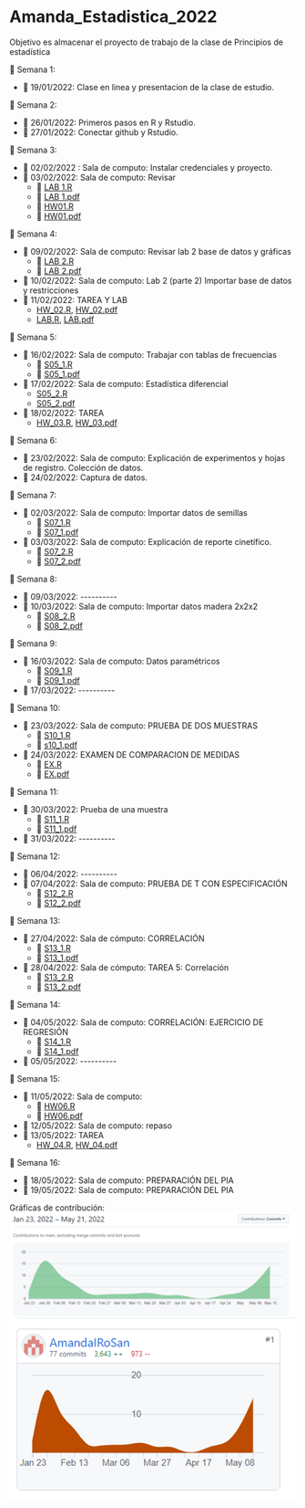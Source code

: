 # Amanda_Estadistica_2022
Objetivo es almacenar el proyecto de trabajo de la clase de Principios de estadística

:deciduous_tree: Semana 1:
+ :round_pushpin: 19/01/2022: Clase en linea y presentacion de la clase de estudio. 

:deciduous_tree: Semana 2: 
+ :round_pushpin: 26/01/2022: Primeros pasos en R y Rstudio.
+ :round_pushpin: 27/01/2022: Conectar github y Rstudio.

:deciduous_tree: Semana 3:
+ :round_pushpin: 02/02/2022 : Sala de computo: Instalar credenciales y proyecto.
+ :round_pushpin: 03/02/2022: Sala de computo: Revisar
  + :link: [LAB 1.R](Laboratorios/LAB_01.R)
  + :link: [LAB 1.pdf](Laboratorios/LAB_01_amanda.pdf)
  + :link: [HW01.R](TAREAS/HW_01.R)
  + :link: [HW01.pdf](TAREAS/HW_01_amanda_Pt.2.pdf)

:deciduous_tree: Semana 4:
+ :round_pushpin: 09/02/2022: Sala de computo: Revisar lab 2 base de datos y gráficas
  + :link: [LAB 2.R](Laboratorios/LAB_02.R)
  + :link: [LAB 2.pdf](Laboratorios/LAB_02_Amanda.pdf)
+ :round_pushpin: 10/02/2022: Sala de computo: Lab 2 (parte 2) Importar base de datos y restricciones
+ :notebook: 11/02/2022: TAREA Y LAB
  + [HW_02.R](TAREAS/HW_02.R), [HW_02.pdf](TAREAS/HW_02_Amanda.pdf)
  + [LAB.R](Laboratorios/LAB_02.R), [LAB.pdf](Laboratorios/LAB_02_Amanda.pdf) 

:deciduous_tree: Semana 5:
+ :round_pushpin: 16/02/2022: Sala de computo: Trabajar con tablas de frecuencias
  + :link: [S05_1.R](CLASES/Clase_S5_D1.R)
  + :link: [S05_1.pdf](CLASES/Clase_S05_D1.pdf)
+ :round_pushpin: 17/02/2022: Sala de computo: Estadística diferencial
  + [S05_2.R](CLASES/Clase_S5_D2.R)
  + [S05_2.pdf](CLASES/Clase_S05_D2.pdf)
+ :notebook: 18/02/2022: TAREA
  + [HW_03.R](TAREAS/HW_03.R), [HW_03.pdf](TAREAS/HW_03_amanda.pdf)

:deciduous_tree: Semana 6:
+ :round_pushpin: 23/02/2022: Sala de computo: Explicación de experimentos y hojas de registro. Colección de datos.
+ :round_pushpin: 24/02/2022: Captura de datos.

:deciduous_tree: Semana 7:
+ :round_pushpin: 02/03/2022: Sala de computo: Importar datos de semillas
  + :link: [S07_1.R](CLASES/Clase_S7_D1.R)
  + :link: [S07_1.pdf](CLASES/Clase_S07_D1.pdf)
+ :round_pushpin: 03/03/2022: Sala de computo: Explicación de reporte cinetífico.
  + :link: [S07_2.R](CLASES/Clase_S7_D2.R)
  + :link: [S07_2.pdf](CLASES/Clase_S07_D2.pdf)

:deciduous_tree: Semana 8:
+ :round_pushpin: 09/03/2022: ----------
+ :round_pushpin: 10/03/2022: Sala de computo: Importar datos madera 2x2x2
  + :link: [S08_2.R](CLASES/Clase_S8_D2.R)
  + :link: [S08_2.pdf](CLASES/Clase_S08_D2.pdf)
  
:deciduous_tree: Semana 9:
+ :round_pushpin: 16/03/2022: Sala de computo: Datos paramétricos
  + :link: [S09_1.R](CLASES/Clase_S9_D1.R)
  + :link: [S09_1.pdf](CLASES/Clase_S09_D1.pdf)
+ :round_pushpin: 17/03/2022: ----------

:deciduous_tree: Semana 10:
+ :round_pushpin: 23/03/2022: Sala de computo:  PRUEBA DE DOS MUESTRAS
  + :link: [S10_1.R](CLASES/Clase_S10_D1.R)
  + :link: [s10_1.pdf](CLASES/Clase_S10_D1.pdf)
+ :round_pushpin: 24/03/2022: EXAMEN DE COMPARACION DE MEDIDAS
  + :link: [EX.R](CLASES/Examen_medidas.R)
  + :link: [EX.pdf](CLASES/Examen_medidas.pdf)

:deciduous_tree: Semana 11:
+ :round_pushpin: 30/03/2022: Prueba de una muestra
  + :link: [S11_1.R](CLASES/Clase_S11_D1.R)
  + :link: [S11_1.pdf](CLASES/Clase_S11_D1.pdf)
+ :round_pushpin: 31/03/2022: ----------

:deciduous_tree: Semana 12:
+ :round_pushpin: 06/04/2022: ----------
+ :round_pushpin: 07/04/2022: Sala de computo: PRUEBA DE T CON ESPECIFICACIÓN
  + :link: [S12_2.R](CLASES/Clase_S12_D2.R)
  + :link: [S12_2.pdf](CLASES/Clase_S12_D2.pdf)

:deciduous_tree: Semana 13:
+ :round_pushpin: 27/04/2022: Sala de cómputo: CORRELACIÓN
  + :link: [S13_1.R](CLASES/Clase_S13_D1.R)
  + :link: [S13_1.pdf](CLASES/Clase_S13_D1.pdf)
+ :round_pushpin: 28/04/2022: Sala de cómputo: TAREA 5: Correlación
  + :link: [S13_2.R](CLASES/Clase_S13_D2.R)
  + :link: [S13_2.pdf](CLASES/Clase_S13_D2.pdf)

:deciduous_tree: Semana 14:
+ :round_pushpin: 04/05/2022: Sala de computo: CORRELACIÓN: EJERCICIO DE REGRESIÓN
  + :link: [S14_1.R](CLASES/Clase_S14_D1.R)
  + :link: [S14_1.pdf](CLASES/Clase_S14_D1.pdf)
+ :round_pushpin: 05/05/2022: ----------

:deciduous_tree: Semana 15:
+ :round_pushpin: 11/05/2022: Sala de computo: 
  + :link: [HW06.R](TAREAS/HW_06.R)
  + :link: [HW06.pdf](TAREAS/HW_06.pdf)
+ :round_pushpin: 12/05/2022: Sala de computo: repaso
+ :notebook: 13/05/2022: TAREA
  + [HW_04.R](TAREAS/HW_04.R), [HW_04.pdf](TAREAS/HW_06.pdf)

:deciduous_tree: Semana 16: 
+ :date: 18/05/2022: Sala de computo: PREPARACIÓN DEL PIA
+ :date: 19/05/2022: Sala de computo: PREPARACIÓN DEL PIA

Gráficas de contribución:
![GRÁFICA_1](CLASES/Imagen1.png)
![GRÁFICA_2](CLASES/Imagen2.png)




